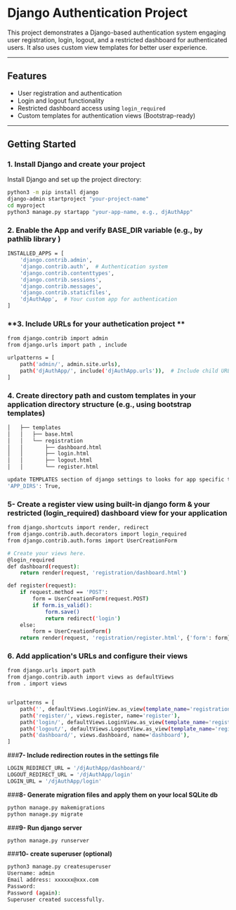 # Django Authentication Project

This project demonstrates a Django-based authentication system engaging user registration, login, logout, and a restricted dashboard for authenticated users. It also uses custom view templates for better user experience.

---

## **Features**
- User registration and authentication
- Login and logout functionality
- Restricted dashboard access using `login_required`
- Custom templates for authentication views (Bootstrap-ready)

---

## **Getting Started**

### **1. Install Django and create your project**
Install Django and set up the project directory:
```bash
python3 -m pip install django
django-admin startproject "your-project-name"
cd myproject
python3 manage.py startapp "your-app-name, e.g., djAuthApp"
```

### **2. Enable the App and verify BASE_DIR variable (e.g., by pathlib library )**
```bash
INSTALLED_APPS = [ 
    'django.contrib.admin', 
    'django.contrib.auth',  # Authentication system 
    'django.contrib.contenttypes', 
    'django.contrib.sessions', 
    'django.contrib.messages', 
    'django.contrib.staticfiles',
    'djAuthApp',  # Your custom app for authentication 
]
```

### **3. Include URLs for your authetication project **
```bash
from django.contrib import admin
from django.urls import path , include

urlpatterns = [
    path('admin/', admin.site.urls),
    path('djAuthApp/', include('djAuthApp.urls')),  # Include child URLs within your djAuthApp's application
]
```

### **4. Create directory path and custom templates in your application directory structure (e.g., using bootstrap templates)**
``` bash
│   ├── templates
│   │   ├── base.html
│   │   └── registration
│   │       ├── dashboard.html
│   │       ├── login.html
│   │       ├── logout.html
│   │       └── register.html

update TEMPLATES section of django settings to looks for app specific templates
'APP_DIRS': True,
```

### **5- Create a register view using built-in django form & your restricted (login_required) dashboard view for your application**

```bash
from django.shortcuts import render, redirect
from django.contrib.auth.decorators import login_required
from django.contrib.auth.forms import UserCreationForm

# Create your views here.
@login_required
def dashboard(request):
    return render(request, 'registration/dashboard.html')

def register(request):
    if request.method == 'POST':
        form = UserCreationForm(request.POST)
        if form.is_valid():
            form.save()
            return redirect('login')
    else:
        form = UserCreationForm()
    return render(request, 'registration/register.html', {'form': form})

```

### **6. Add application's URLs and configure their views**
```bash
from django.urls import path
from django.contrib.auth import views as defaultViews
from . import views


urlpatterns = [
    path('', defaultViews.LoginView.as_view(template_name='registration/login.html'), name='login'),
    path('register/', views.register, name='register'),  
    path('login/', defaultViews.LoginView.as_view(template_name='registration/login.html'), name='login'), 
    path('logout/', defaultViews.LogoutView.as_view(template_name='registration/logout.html'), name='logout'),  
    path('dashboard/', views.dashboard, name='dashboard'), 
]
```

###**7- Include redirection routes in the settings file**
```bash
LOGIN_REDIRECT_URL = '/djAuthApp/dashboard/'
LOGOUT_REDIRECT_URL = '/djAuthApp/login'
LOGIN_URL = '/djAuthApp/login'
```

###**8- Generate migration files and apply them on your local SQLite db**
```bash
python manage.py makemigrations
python manage.py migrate
```

###**9- Run django server**
```bash
python manage.py runserver
```

###**10- create superuser (optional)**
```bash
python3 manage.py createsuperuser
Username: admin
Email address: xxxxxx@xxx.com
Password: 
Password (again): 
Superuser created successfully.
```




